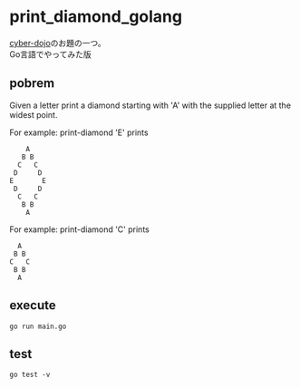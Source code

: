 # print_diamond_golang

[cyber-dojo](https://cyber-dojo.org/)のお題の一つ。  
Go言語でやってみた版

## pobrem

Given a letter print a diamond starting with 'A'
with the supplied letter at the widest point.

For example: print-diamond 'E' prints
```
    A
   B B
  C   C
 D     D
E       E
 D     D
  C   C
   B B
    A
```
For example: print-diamond 'C' prints

```
  A
 B B
C   C
 B B
  A
```

## execute

```
go run main.go
```

## test

```
go test -v
```